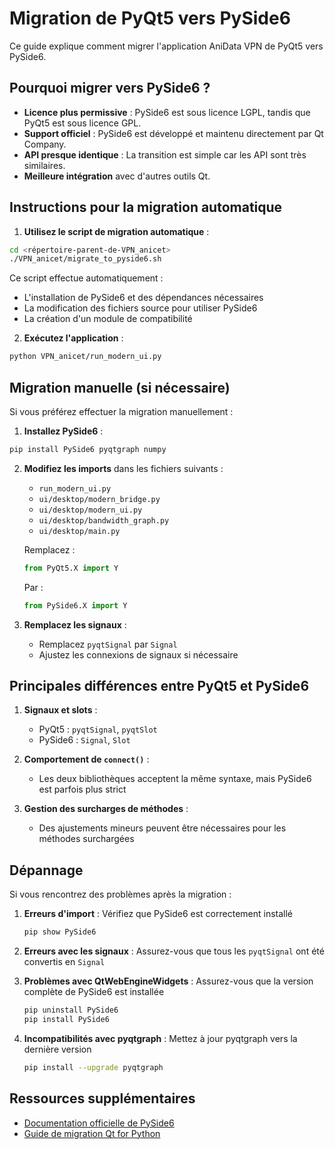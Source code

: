 # Migration de PyQt5 vers PySide6

Ce guide explique comment migrer l'application AniData VPN de PyQt5 vers PySide6.

## Pourquoi migrer vers PySide6 ?

- **Licence plus permissive** : PySide6 est sous licence LGPL, tandis que PyQt5 est sous licence GPL.
- **Support officiel** : PySide6 est développé et maintenu directement par Qt Company.
- **API presque identique** : La transition est simple car les API sont très similaires.
- **Meilleure intégration** avec d'autres outils Qt.

## Instructions pour la migration automatique

1. **Utilisez le script de migration automatique** :

```bash
cd <répertoire-parent-de-VPN_anicet>
./VPN_anicet/migrate_to_pyside6.sh
```

Ce script effectue automatiquement :
- L'installation de PySide6 et des dépendances nécessaires
- La modification des fichiers source pour utiliser PySide6
- La création d'un module de compatibilité

2. **Exécutez l'application** :

```bash
python VPN_anicet/run_modern_ui.py
```

## Migration manuelle (si nécessaire)

Si vous préférez effectuer la migration manuellement :

1. **Installez PySide6** :
```bash
pip install PySide6 pyqtgraph numpy
```

2. **Modifiez les imports** dans les fichiers suivants :
   - `run_modern_ui.py`
   - `ui/desktop/modern_bridge.py`
   - `ui/desktop/modern_ui.py`
   - `ui/desktop/bandwidth_graph.py`
   - `ui/desktop/main.py`

   Remplacez :
   ```python
   from PyQt5.X import Y
   ```
   Par :
   ```python
   from PySide6.X import Y
   ```

3. **Remplacez les signaux** :
   - Remplacez `pyqtSignal` par `Signal`
   - Ajustez les connexions de signaux si nécessaire

## Principales différences entre PyQt5 et PySide6

1. **Signaux et slots** :
   - PyQt5 : `pyqtSignal`, `pyqtSlot`
   - PySide6 : `Signal`, `Slot`

2. **Comportement de `connect()`** :
   - Les deux bibliothèques acceptent la même syntaxe, mais PySide6 est parfois plus strict

3. **Gestion des surcharges de méthodes** :
   - Des ajustements mineurs peuvent être nécessaires pour les méthodes surchargées

## Dépannage

Si vous rencontrez des problèmes après la migration :

1. **Erreurs d'import** : Vérifiez que PySide6 est correctement installé
   ```bash
   pip show PySide6
   ```

2. **Erreurs avec les signaux** : Assurez-vous que tous les `pyqtSignal` ont été convertis en `Signal`

3. **Problèmes avec QtWebEngineWidgets** : Assurez-vous que la version complète de PySide6 est installée
   ```bash
   pip uninstall PySide6
   pip install PySide6
   ```

4. **Incompatibilités avec pyqtgraph** : Mettez à jour pyqtgraph vers la dernière version
   ```bash
   pip install --upgrade pyqtgraph
   ```

## Ressources supplémentaires

- [Documentation officielle de PySide6](https://doc.qt.io/qtforpython-6/)
- [Guide de migration Qt for Python](https://wiki.qt.io/Qt_for_Python_Migration_Guide)